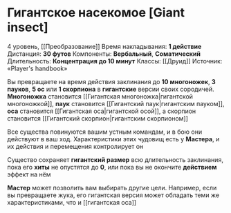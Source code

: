 # Гигантское насекомое [Giant insect]
4 уровень, [[Преобразование]]
Время накладывания: **1 действие**
Дистанция: **30 футов**
Компоненты: **Вербальный**, **Соматический**
Длительность: **Концентрация до 10 минут**
Классы: [[Друид]]
Источник: «Player's handbook»

Вы превращаете на время действия заклинания до **10 многоножек**, **3 пауков**, **5 ос** или **1 скорпиона** в **гигантские** версии своих сородичей. **Многоножка** становится [[Гигантская многоножка|гигантской многоножкой]], **паук** становится [[Гигантский паук|гигантским пауком]], **оса** становится [[Гигантская оса|гигантской осой]], а скорпион становится [[Гигантский скорпион|гигантским скорпионом]]

Все существа повинуются вашим устным командам, и в бою они действуют в ваш ход. Характеристики этих чудовищ есть у **Мастера**, и их действия и перемещения контролирует он

Существо сохраняет **гигантский размер** всю длительность заклинания, пока его **хиты** не опустятся до **0**, или пока вы не окончите **действием** эффект на нём

**Мастер** может позволить вам выбирать другие цели. Например, если вы превращаете жука, его гигантская версия может обладать теми же характеристиками, что и [[гигантская оса]]